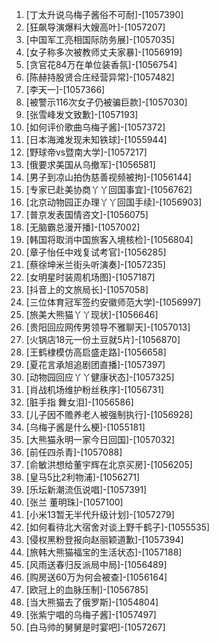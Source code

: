 
1. [丁太升说乌梅子酱俗不可耐]-[1057390]
1. [狂飙导演爆料大嫂高叶]-[1057207]
1. [中国军工亮相国际防务展]-[1057035]
1. [女子称多次被教师丈夫家暴]-[1056919]
1. [贪官花84万在单位装香氛]-[1056754]
1. [陈赫持股贤合庄经营异常]-[1057482]
1. [李天一]-[1057366]
1. [被警示116次女子仍被骗巨款]-[1057030]
1. [张雪峰发文致歉]-[1057193]
1. [如何评价歌曲乌梅子酱]-[1057372]
1. [日本海滩发现未知铁球]-[1055944]
1. [野球帝vs暨南大学]-[1057217]
1. [俄要求美国从乌撤军]-[1056581]
1. [男子到凉山拍伪慈善视频被拘]-[1056144]
1. [专家已赴美协商丫丫回国事宜]-[1056762]
1. [北京动物园正办理丫丫回国手续]-[1056903]
1. [普京发表国情咨文]-[1056075]
1. [无脑霸总漫开播]-[1057002]
1. [韩国将取消中国旅客入境核检]-[1056804]
1. [章子怡任中戏复试考官]-[1056285]
1. [蔡徐坤米兰街头听演奏]-[1057235]
1. [女明星时装周机场图]-[1057187]
1. [抖音上的文旅局长]-[1057058]
1. [三位体育冠军签约安徽师范大学]-[1056997]
1. [旅美大熊猫丫丫现状]-[1056646]
1. [贵阳回应网传男领导不雅聊天]-[1057013]
1. [火锅店18元一份土豆就5片]-[1056870]
1. [王鹤棣模仿高启盛走路]-[1056658]
1. [夏花言承旭追剧团直播]-[1057397]
1. [动物园回应丫丫健康状态]-[1057325]
1. [肖战机场维护粉丝秩序]-[1056731]
1. [脏手指 舞女泪]-[1056586]
1. [儿子因不赡养老人被强制执行]-[1056928]
1. [乌梅子酱是什么梗]-[1055181]
1. [大熊猫永明一家今日回国]-[1057032]
1. [前任四杀青]-[1057088]
1. [俞敏洪想给董宇辉在北京买房]-[1056205]
1. [皇马5比2利物浦]-[1056271]
1. [乐坛新潮流佤说唱]-[1057391]
1. [张兰 董明珠]-[1057100]
1. [小米13暂无半代升级计划]-[1057279]
1. [如何看待北大宿舍对谈上野千鹤子]-[1055535]
1. [侵权黑粉登报向赵丽颖道歉]-[1057394]
1. [旅韩大熊猫福宝的生活状态]-[1057188]
1. [风雨送春归反派局中局]-[1056489]
1. [购房送60万为何会被查]-[1056164]
1. [欧冠上的血脉压制]-[1056785]
1. [当大熊猫去了俄罗斯]-[1054804]
1. [张紫宁唱的乌梅子酱]-[1057497]
1. [白马帅的舅舅是时宴吧]-[1057267]